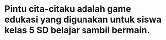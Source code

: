# Pintu cita-citaku adalah game edukasi yang digunakan untuk siswa kelas 5 SD belajar sambil bermain.
